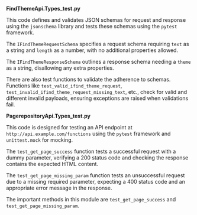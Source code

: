 **FindThemeApi.Types_test.py**

This code defines and validates JSON schemas for request and response using the `jsonschema` library and tests these schemas using the `pytest` framework.

The `IFindThemeRequestSchema` specifies a request schema requiring `text` as a string and `length` as a number, with no additional properties allowed.

The `IFindThemeResponseSchema` outlines a response schema needing a `theme` as a string, disallowing any extra properties.

There are also test functions to validate the adherence to schemas. Functions like `test_valid_ifind_theme_request`, `test_invalid_ifind_theme_request_missing_text`, etc., check for valid and different invalid payloads, ensuring exceptions are raised when validations fail.

**PagerepositoryApi.Types_test.py**

This code is designed for testing an API endpoint at `http://api.example.com/functions` using the `pytest` framework and `unittest.mock` for mocking. 

The `test_get_page_success` function tests a successful request with a dummy parameter, verifying a 200 status code and checking the response contains the expected HTML content.

The `test_get_page_missing_param` function tests an unsuccessful request due to a missing required parameter, expecting a 400 status code and an appropriate error message in the response.

The important methods in this module are `test_get_page_success` and `test_get_page_missing_param`.

